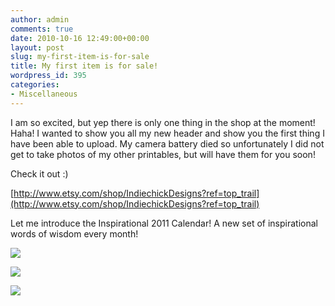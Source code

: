 ```yaml
---
author: admin
comments: true
date: 2010-10-16 12:49:00+00:00
layout: post
slug: my-first-item-is-for-sale
title: My first item is for sale!
wordpress_id: 395
categories:
- Miscellaneous
---
```


I am so excited, but yep there is only one thing in the shop at the moment!  Haha!  I wanted to show you all my new header and show you the first thing I have been able to upload.  My camera battery died so unfortunately I did not get to take photos of my other printables, but will have them for you soon!  
  
Check it out :)  
  
[http://www.etsy.com/shop/IndiechickDesigns?ref=top_trail](http://www.etsy.com/shop/IndiechickDesigns?ref=top_trail)  
  
Let me introduce the Inspirational 2011 Calendar!  A new set of inspirational words of wisdom every month!  
  


[![](http://2.bp.blogspot.com/_C-ub7-hXVgE/TLnKcV9lJJI/AAAAAAAAIz0/7mEVDATLUFg/s320/DSC00905.JPG)](http://2.bp.blogspot.com/_C-ub7-hXVgE/TLnKcV9lJJI/AAAAAAAAIz0/7mEVDATLUFg/s1600/DSC00905.JPG)

  


[![](http://1.bp.blogspot.com/_C-ub7-hXVgE/TLnKedocr4I/AAAAAAAAIz4/iRm56s4hTYQ/s320/DSC00906.JPG)](http://1.bp.blogspot.com/_C-ub7-hXVgE/TLnKedocr4I/AAAAAAAAIz4/iRm56s4hTYQ/s1600/DSC00906.JPG)

  


![](https://blogger.googleusercontent.com/tracker/251139911615938991-7547050495699046893?l=www.outmumbered.com)
